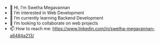 - 👋 Hi, I’m Swetha Megavannan
- 👀 I’m interested in Web Development
- 🌱 I’m currently learning Backend Development
- 💞️ I’m looking to collaborate on web projects
- 📫 How to reach me: https://www.linkedin.com/in/swetha-megavannan-a6484a213/
